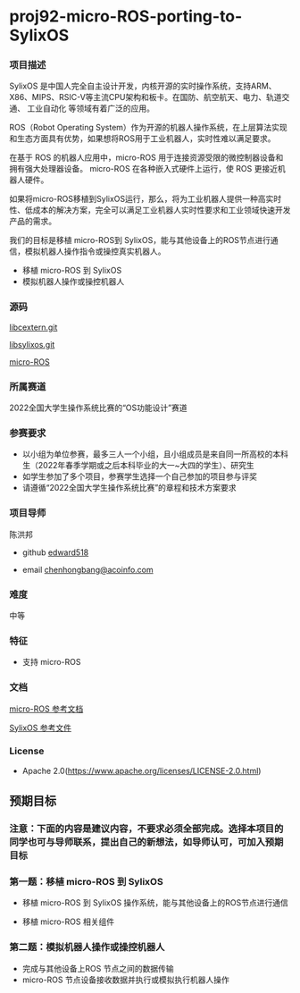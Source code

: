 # proj92-micro-ROS-porting-to-SylixOS

### 项目描述

SylixOS 是中国人完全自主设计开发，内核开源的实时操作系统，支持ARM、X86、MIPS、RSIC-V等主流CPU架构和板卡。在国防、航空航天、电力、轨道交通、 工业自动化 等领域有着广泛的应用。

ROS（Robot Operating System）作为开源的机器人操作系统，在上层算法实现和生态方面具有优势，如果想将ROS用于工业机器人，实时性难以满足要求。

在基于 ROS 的机器人应用中，micro-ROS 用于连接资源受限的微控制器设备和拥有强大处理器设备。 micro-ROS 在各种嵌入式硬件上运行，使 ROS 更接近机器人硬件。

如果将micro-ROS移植到SylixOS运行，那么，将为工业机器人提供一种高实时性、低成本的解决方案，完全可以满足工业机器人实时性要求和工业领域快速开发产品的需求。

我们的目标是移植  micro-ROS到 SylixOS，能与其他设备上的ROS节点进行通信，模拟机器人操作指令或操控真实机器人。

- 移植  micro-ROS 到 SylixOS 
- 模拟机器人操作或操控机器人

### 源码

 [libcextern.git](http://git.sylixos.com/cgit/cgit.cgi/libcextern.git/) 

 [libsylixos.git](http://git.sylixos.com/cgit/cgit.cgi/libsylixos.git/) 

 [micro-ROS](https://micro.ros.org/)



### 所属赛道

2022全国大学生操作系统比赛的“OS功能设计”赛道



### 参赛要求

- 以小组为单位参赛，最多三人一个小组，且小组成员是来自同一所高校的本科生（2022年春季学期或之后本科毕业的大一~大四的学生）、研究生
- 如学生参加了多个项目，参赛学生选择一个自己参加的项目参与评奖
- 请遵循“2022全国大学生操作系统比赛”的章程和技术方案要求



### 项目导师

陈洪邦

* github [edward518](https://github.com/edward518)

* email chenhongbang@acoinfo.com

  

### 难度

中等

### 特征

- 支持 micro-ROS 


### 文档

[micro-ROS 参考文档](https://micro.ros.org/docs/tutorials/core/overview/)

[SylixOS 参考文件](https://github.com/acoinfo/sylixos_oscomp_2021)

### License

- Apache 2.0(https://www.apache.org/licenses/LICENSE-2.0.html)

## 预期目标

### 注意：下面的内容是建议内容，不要求必须全部完成。选择本项目的同学也可与导师联系，提出自己的新想法，如导师认可，可加入预期目标



### 第一题：移植 micro-ROS 到 SylixOS 

* 移植 micro-ROS 到 SylixOS 操作系统，能与其他设备上的ROS节点进行通信

* 移植 micro-ROS 相关组件

  

### 第二题：模拟机器人操作或操控机器人

* 完成与其他设备上ROS 节点之间的数据传输
* micro-ROS 节点设备接收数据并执行或模拟执行机器人操作

  
